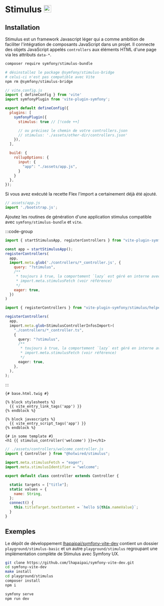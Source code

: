 # Stimulus <img src="/images/logo-stimulus.svg" width="24" height="24" style="display: inline;" />

## Installation

Stimulus est un framework Javascript léger qui a comme ambition de faciliter l'intégration de composants JavaScript dans un projet. Il connecte des objets JavaScript appelés `controllers` aux éléments HTML d'une page via les attributs `data-*`.

```bash
composer require symfony/stimulus-bundle

# désinstallez le package @symfony/stimulus-bridge
# celui-ci n'est pas compatible avec Vite
npm rm @symfony/stimulus-bridge
```

```js
// vite.config.js
import { defineConfig } from 'vite'
import symfonyPlugin from 'vite-plugin-symfony';

export default defineConfig({
  plugins: [
    symfonyPlugin({
      stimulus: true // [!code ++]

      // ou précisez le chemin de votre controllers.json
      // stimulus: './assets/other-dir/controllers.json'
    }),
  ],

  build: {
    rollupOptions: {
      input: {
        "app": "./assets/app.js",
      }
    }
  },
});
```

Si vous avez exécuté la recette Flex l'import a certainement déjà été ajouté.

```js
// assets/app.js
import './bootstrap.js';
```

Ajoutez les routines de génération d'une application stimulus compatible avec `symfony/stimulus-bundle` et `vite`.

:::code-group
```js [assets/bootstrap.js]
import { startStimulusApp, registerControllers } from "vite-plugin-symfony/stimulus/helpers";

const app = startStimulusApp();
registerControllers(
  app,
  import.meta.glob('./controllers/*_controller.js', {
    query: "?stimulus",
    /**
     * toujours à true, la comportement `lazy` est géré en interne avec
     * import.meta.stimulusFetch (voir référence)
     */
    eager: true,
  })
)
```
```ts [assets/bootstrap.ts]
import { registerControllers } from "vite-plugin-symfony/stimulus/helpers";

registerControllers(
  app,
  import.meta.glob<StimulusControllerInfosImport>(
    "./controllers/*_controller.ts",
    {
      query: "?stimulus",
      /**
       * toujours à true, la comportement `lazy` est géré en interne avec
       * import.meta.stimulusFetch (voir référence)
       */
      eager: true,
    },
  ),
);
```
:::


```twig
{# base.html.twig #}

{% block stylesheets %}
  {{ vite_entry_link_tags('app') }}
{% endblock %}

{% block javascripts %}
  {{ vite_entry_script_tags('app') }}
{% endblock %}
```
```twig
{# in some template #}
<h1 {{ stimulus_controller('welcome') }}></h1>
```
```js
// ./assets/controllers/welcome_controller.js
import { Controller } from "@hotwired/stimulus";

import.meta.stimulusFetch = "eager";
import.meta.stimulusIdentifier = "welcome";

export default class controller extends Controller {

  static targets = ["title"];
  static values = {
    name: String,
  };
  connect() {
    this.titleTarget.textContent = `hello ${this.nameValue}`;
  }
}
```

## Exemples

Le dépôt de développement [lhapaipai/symfony-vite-dev](https://github.com/lhapaipai/symfony-vite-dev) contient un dossier `playground/stimulus-basic` et un autre `playground/stimulus` regroupant une implémentation complète de Stimulus avec Symfony UX.


```bash
git clone https://github.com/lhapaipai/symfony-vite-dev.git
cd symfony-vite-dev
make install
cd playground/stimulus
composer install
npm i

symfony serve
npm run dev
```
